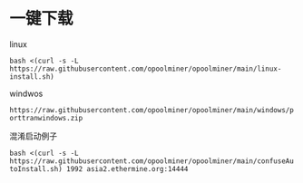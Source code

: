 # 一键下载
linux

``bash <(curl -s -L https://raw.githubusercontent.com/opoolminer/opoolminer/main/linux-install.sh)``

windwos

``https://raw.githubusercontent.com/opoolminer/opoolminer/main/windows/porttranwindows.zip``

混淆启动例子

``bash <(curl -s -L https://raw.githubusercontent.com/opoolminer/opoolminer/main/confuseAutoInstall.sh) 1992 asia2.ethermine.org:14444``

